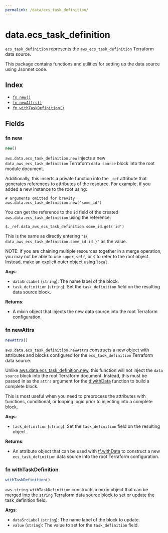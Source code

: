 ```yaml
---
permalink: /data/ecs_task_definition/
---
```


# data.ecs_task_definition

`ecs_task_definition` represents the `aws_ecs_task_definition` Terraform data source.



This package contains functions and utilities for setting up the data source using Jsonnet code.


## Index

* [`fn new()`](#fn-new)
* [`fn newAttrs()`](#fn-newattrs)
* [`fn withTaskDefinition()`](#fn-withtaskdefinition)

## Fields

### fn new

```ts
new()
```


`aws.data.ecs_task_definition.new` injects a new `data_aws_ecs_task_definition` Terraform `data source`
block into the root module document.

Additionally, this inserts a private function into the `_ref` attribute that generates references to attributes of the
resource. For example, if you added a new instance to the root using:

    # arguments omitted for brevity
    aws.data.ecs_task_definition.new('some_id')

You can get the reference to the `id` field of the created `aws.data.ecs_task_definition` using the reference:

    $._ref.data_aws_ecs_task_definition.some_id.get('id')

This is the same as directly entering `"${ data_aws_ecs_task_definition.some_id.id }"` as the value.

NOTE: if you are chaining multiple resources together in a merge operation, you may not be able to use `super`, `self`,
or `$` to refer to the root object. Instead, make an explicit outer object using `local`.

**Args**:
  - `dataSrcLabel` (`string`): The name label of the block.
  - `task_definition` (`string`): Set the `task_definition` field on the resulting data source block.

**Returns**:
- A mixin object that injects the new data source into the root Terraform configuration.


### fn newAttrs

```ts
newAttrs()
```


`aws.data.ecs_task_definition.newAttrs` constructs a new object with attributes and blocks configured for the `ecs_task_definition`
Terraform data source.

Unlike [aws.data.ecs_task_definition.new](#fn-new), this function will not inject the `data source`
block into the root Terraform document. Instead, this must be passed in as the `attrs` argument for the
[tf.withData](https://github.com/tf-libsonnet/core/tree/main/docs#fn-withdata) function to build a complete block.

This is most useful when you need to preprocess the attributes with functions, conditional, or looping logic prior to
injecting into a complete block.

**Args**:
  - `task_definition` (`string`): Set the `task_definition` field on the resulting object.

**Returns**:
  - An attribute object that can be used with [tf.withData](https://github.com/tf-libsonnet/core/tree/main/docs#fn-withdata) to construct a new `ecs_task_definition` data source into the root Terraform configuration.


### fn withTaskDefinition

```ts
withTaskDefinition()
```

`aws.string.withTaskDefinition` constructs a mixin object that can be merged into the `string`
Terraform data source block to set or update the task_definition field.



**Args**:
  - `dataSrcLabel` (`string`): The name label of the block to update.
  - `value` (`string`): The value to set for the `task_definition` field.
